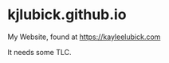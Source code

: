 kjlubick.github.io
==================

My Website, found at https://kayleelubick.com

It needs some TLC.